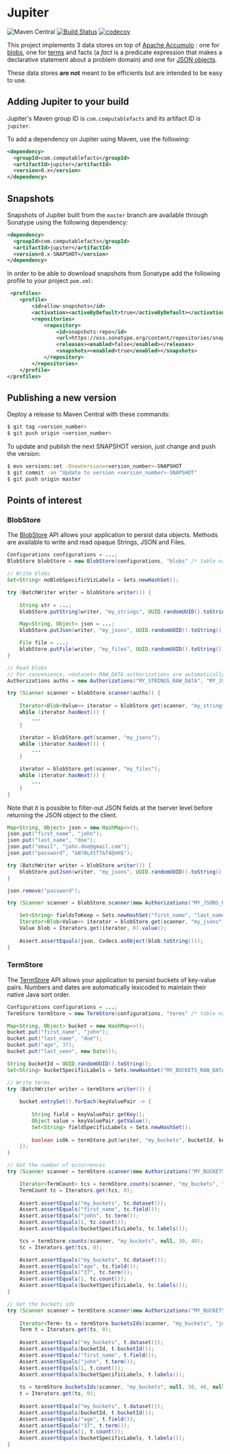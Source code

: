 # Jupiter

![Maven Central](https://img.shields.io/maven-central/v/com.computablefacts/jupiter)
[![Build Status](https://travis-ci.com/computablefacts/jupiter.svg?branch=master)](https://travis-ci.com/computablefacts/jupiter)
[![codecov](https://codecov.io/gh/computablefacts/jupiter/branch/master/graph/badge.svg)](https://codecov.io/gh/computablefacts/jupiter)

This project implements 3 data stores on top of [Apache Accumulo](https://accumulo.apache.org/) : 
one for [blobs](/src/com/computablefacts/jupiter/storage/blobstore), one for [terms](/src/com/computablefacts/jupiter/storage/termstore) 
and facts (a *fact* is a predicate expression that makes a declarative statement 
about a problem domain) and one for [JSON objects](/src/com/computablefacts/jupiter/storage/datastore). 

These data stores **are not** meant to be efficients but are intended to be easy to use.

## Adding Jupiter to your build

Jupiter's Maven group ID is `com.computablefacts` and its artifact ID is `jupiter`.

To add a dependency on Jupiter using Maven, use the following:

```xml
<dependency>
  <groupId>com.computablefacts</groupId>
  <artifactId>jupiter</artifactId>
  <version>0.x</version>
</dependency>
```

## Snapshots 

Snapshots of Jupiter built from the `master` branch are available through Sonatype 
using the following dependency:

```xml
<dependency>
  <groupId>com.computablefacts</groupId>
  <artifactId>jupiter</artifactId>
  <version>0.x-SNAPSHOT</version>
</dependency>
```

In order to be able to download snapshots from Sonatype add the following profile 
to your project `pom.xml`:

```xml
 <profiles>
    <profile>
        <id>allow-snapshots</id>
        <activation><activeByDefault>true</activeByDefault></activation>
        <repositories>
            <repository>
                <id>snapshots-repo</id>
                <url>https://oss.sonatype.org/content/repositories/snapshots</url>
                <releases><enabled>false</enabled></releases>
                <snapshots><enabled>true</enabled></snapshots>
            </repository>
        </repositories>
    </profile>
</profiles>
```

## Publishing a new version

Deploy a release to Maven Central with these commands:

```bash
$ git tag <version_number>
$ git push origin <version_number>
```

To update and publish the next SNAPSHOT version, just change and push the version:

```bash
$ mvn versions:set -DnewVersion=<version_number>-SNAPSHOT
$ git commit -am "Update to version <version_number>-SNAPSHOT"
$ git push origin master
```

## Points of interest

### BlobStore

The [BlobStore](/src/com/computablefacts/jupiter/storage/blobstore) API allows 
your application to persist data objects. Methods are available to write and read
opaque Strings, JSON and Files.

```java
Configurations configurations = ...;
BlobStore blobStore = new BlobStore(configurations, "blobs" /* table name */);

// Write blobs
Set<String> noBlobSpecificVizLabels = Sets.newHashSet();

try (BatchWriter writer = blobStore.writer()) {
    
    String str = ...;
    blobStore.putString(writer, "my_strings", UUID.randomUUID().toString(), noBlobSpecificVizLabels, str);

    Map<String, Object> json = ...;
    blobStore.putJson(writer, "my_jsons", UUID.randomUUID().toString(), noBlobSpecificVizLabels, json);

    File file = ...;
    blobStore.putFile(writer, "my_files", UUID.randomUUID().toString(), noBlobSpecificVizLabels, file);
}

// Read blobs
// For convenience, <dataset>_RAW_DATA authorizations are automatically added to each blob
Authorizations auths = new Authorizations("MY_STRINGS_RAW_DATA", "MY_JSONS_RAW_DATA", "MY_FILES_RAW_DATA");

try (Scanner scanner = blobStore.scanner(auths)) {
    
    Iterator<Blob<Value>> iterator = blobStore.get(scanner, "my_strings");
    while (iterator.hasNext()) {
        ...    
    }

    iterator = blobStore.get(scanner, "my_jsons");
    while (iterator.hasNext()) {
        ...
    }

    iterator = blobStore.get(scanner, "my_files");
    while (iterator.hasNext()) {
        ...
    }
}
```

Note that it is possible to filter-out JSON fields at the tserver level before 
returning the JSON object to the client.

```java
Map<String, Object> json = new HashMap<>();
json.put("first_name", "john");
json.put("last_name", "doe");
json.put("email", "john.doe@gmail.com");
json.put("password", "&N?8LXtT7&f4@nH$");

try (BatchWriter writer = blobStore.writer()) {
    blobStore.putJson(writer, "my_jsons", UUID.randomUUID().toString(), Sets.newHashSet(), json);
}

json.remove("password");

try (Scanner scanner = blobStore.scanner(new Authorizations("MY_JSONS_RAW_DATA"))) {

    Set<String> fieldsToKeep = Sets.newHashSet("first_name", "last_name", "email");
    Iterator<Blob<Value>> iterator = blobStore.get(scanner, "my_jsons", null, fieldsToKeep);
    Value blob = Iterators.get(iterator, 0).value();
    
    Assert.assertEquals(json, Codecs.asObject(blob.toString()));
}
```

### TermStore

The [TermStore](/src/com/computablefacts/jupiter/storage/termstore) API allows
your application to persist buckets of key-value pairs. Numbers and dates are 
automatically lexicoded to maintain their native Java sort order.

```java
Configurations configurations = ...;
TermStore termStore = new TermStore(configurations, "terms" /* table name */);

Map<String, Object> bucket = new HashMap<>();
bucket.put("first_name", "john");
bucket.put("last_name", "doe");
bucket.put("age", 37);
bucket.put("last_seen", new Date());

String bucketId = UUID.randomUUID().toString();
Set<String> bucketSpecificLabels = Sets.newHashSet("MY_BUCKETS_RAW_DATA");

// Write terms
try (BatchWriter writer = termStore.writer()) {
    
    bucket.entrySet().forEach(keyValuePair -> {
        
        String field = keyValuePair.getKey();
        Object value = keyValuePair.getValue();
        Set<String> fieldSpecificLabels = Sets.newHashSet();
        
        boolean isOk = termStore.put(writer, "my_buckets", bucketId, key, value, 1, bucketSpecificLabels, fieldSpecificLabels);
    });
}

// Get the number of occurrences
try (Scanner scanner = termStore.scanner(new Authorizations("MY_BUCKETS_RAW_DATA"))) {

    Iterator<TermCount> tcs = termStore.counts(scanner, "my_buckets", "joh*");
    TermCount tc = Iterators.get(tcs, 0);
    
    Assert.assertEquals("my_buckets", tc.dataset());
    Assert.assertEquals("first_name", tc.field());
    Assert.assertEquals("john", tc.term());
    Assert.assertEquals(1, tc.count());
    Assert.assertEquals(bucketSpecificLabels, tc.labels());

    tcs = termStore.counts(scanner, "my_buckets", null, 30, 40);
    tc = Iterators.get(tcs, 0);

    Assert.assertEquals("my_buckets", tc.dataset());
    Assert.assertEquals("age", tc.field());
    Assert.assertEquals("37", tc.term());
    Assert.assertEquals(1, tc.count());
    Assert.assertEquals(bucketSpecificLabels, tc.labels());
}

// Get the buckets ids
try (Scanner scanner = termStore.scanner(new Authorizations("MY_BUCKETS_RAW_DATA"))) {
    
    Iterator<Term> ts = termStore.bucketsIds(scanner, "my_buckets", "joh*");
    Term t = Iterators.get(ts, 0);
    
    Assert.assertEquals("my_buckets", t.dataset());
    Assert.assertEquals(bucketId, t.bucketId());
    Assert.assertEquals("first_name", t.field());
    Assert.assertEquals("john", t.term());
    Assert.assertEquals(1, t.count());
    Assert.assertEquals(bucketSpecificLabels, t.labels());
    
    ts = termStore.bucketsIds(scanner, "my_buckets", null, 30, 40, null);
    t = Iterators.get(ts, 0);
    
    Assert.assertEquals("my_buckets", t.dataset());
    Assert.assertEquals(bucketId, t.bucketId());
    Assert.assertEquals("age", t.field());
    Assert.assertEquals("37", t.term());
    Assert.assertEquals(1, t.count());
    Assert.assertEquals(bucketSpecificLabels, t.labels());
}
```